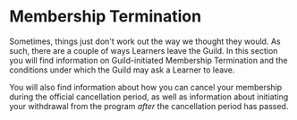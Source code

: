 # **Membership Termination**

Sometimes, things just don't work out the way we thought they would. As such, there are a couple of ways Learners leave the Guild. In this section you will find information on Guild-initiated Membership Termination and the conditions under which the Guild may ask a Learner to leave. 

You will also find information about how you can cancel your membership during the official cancellation period, as well as information about initiating your withdrawal from the program _after_ the cancellation period has passed.

